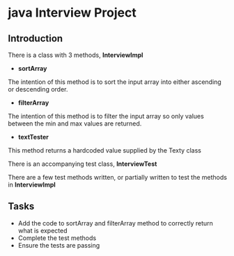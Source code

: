# java Interview Project #

## Introduction ##

There is a class with 3 methods, __InterviewImpl__
* __sortArray__

The intention of this method is to sort the input array into either ascending or descending order. 

* __filterArray__

The intention of this method is to filter the input array so only values between the min and max values are returned.

* __textTester__

This method returns a hardcoded value supplied by the Texty class

There is an accompanying test class, __InterviewTest__

There are a few test methods written, or partially written to test the methods in __InterviewImpl__

## Tasks ##

* Add the code to sortArray and filterArray method to correctly return what is expected
* Complete the test methods
* Ensure the tests are passing

